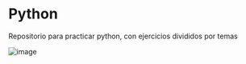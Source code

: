 # Python
Repositorio para practicar python, con ejercicios divididos por temas

![image](https://github.com/jpprguezz/Python/assets/145053972/1ab03d73-f6dd-4194-9619-c3b1d0ff2006)

